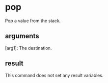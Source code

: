 # pop

Pop a value from the stack.

## arguments

[arg1]: The destination.

## result

This command does not set any result variables.
